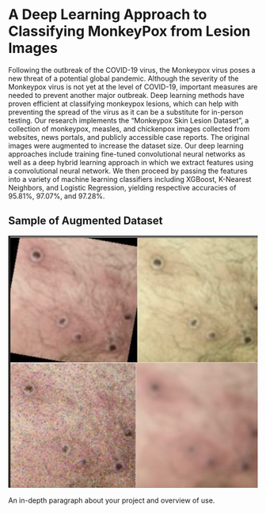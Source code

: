 # A Deep Learning Approach to Classifying MonkeyPox from Lesion Images

Following the outbreak of the COVID-19 virus, the Monkeypox virus poses a new threat of a potential global
pandemic. Although the severity of the Monkeypox virus is not yet at the level of COVID-19, important
measures are needed to prevent another major outbreak. Deep learning methods have proven efficient at
classifying monkeypox lesions, which can help with preventing the spread of the virus as it can be a substitute
for in-person testing. Our research implements the “Monkeypox Skin Lesion Dataset”, a collection of
monkeypox, measles, and chickenpox images collected from websites, news portals, and publicly accessible
case reports. The original images were augmented to increase the dataset size. Our deep learning approaches
include training fine-tuned convolutional neural networks as well as a deep hybrid learning approach in which
we extract features using a convolutional neural network. We then proceed by passing the features into a variety
of machine learning classifiers including XGBoost, K-Nearest Neighbors, and Logistic Regression, yielding
respective accuracies of 95.81%, 97.07%, and 97.28%.

## Sample of Augmented Dataset
![](images/augmented.png)


An in-depth paragraph about your project and overview of use.
